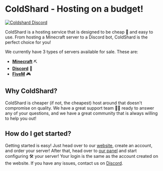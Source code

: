 # **ColdShard - Hosting on a budget!**

[![Coldshard Discord](https://img.shields.io/badge/Discord-Coldshard-7289DA.svg?logo=discord)](https://discord.gg/coldshard)

ColdShard is a hosting service that is designed to be cheap 💸 and easy to use. From hosting a Minecraft server to a Discord bot, ColdShard is the perfect choice for you!

We currently have 3 types of servers available for sale. These are:

- [**Minecraft**](https://www.minecraft.net/en-us/about-minecraft) ⛏️
- [**Discord**](https://discord.com/) 💬
- [**FiveM**](https://fivem.net/) 🎮

## **Why ColdShard?**
ColdShard is cheaper (if not, the cheapest) host around that doesn't compromise on quality. We have a great support team 👨‍💻 ready to answer any of your questions, and we have a great community that is always willing to help you out!

## **How do I get started?**
Getting started is easy! Just head over to our [website](https://coldshard.com/billing), create an account, and order your server! After that, head over to [our panel](https://panel.coldshard.com) and start configuring 🛠️ your server! Your login is the same as the account created on the website. If you have any issues, contact us on [Discord](https://discord.gg/coldshard).
